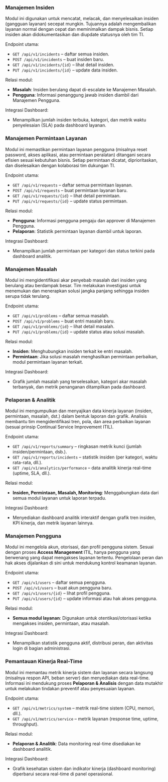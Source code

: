 ### Manajemen Insiden

Modul ini digunakan untuk mencatat, melacak, dan menyelesaikan insiden (gangguan layanan) secepat mungkin. Tujuannya adalah mengembalikan layanan normal dengan cepat dan meminimalkan dampak bisnis. Setiap insiden akan didokumentasikan dan diupdate statusnya oleh tim TI.

Endpoint utama:

* `GET /api/v1/incidents` – daftar semua insiden.
* `POST /api/v1/incidents` – buat insiden baru.
* `GET /api/v1/incidents/{id}` – lihat detail insiden.
* `PUT /api/v1/incidents/{id}` – update data insiden.

Relasi modul:

* **Masalah**: Insiden berulang dapat di-escalate ke Manajemen Masalah.
* **Pengguna**: Informasi penanggung jawab insiden diambil dari Manajemen Pengguna.

Integrasi Dashboard:

* Menampilkan jumlah insiden terbuka, kategori, dan metrik waktu penyelesaian (SLA) pada dashboard layanan.

### Manajemen Permintaan Layanan

Modul ini memastikan permintaan layanan pengguna (misalnya reset password, akses aplikasi, atau permintaan peralatan) ditangani secara efisien sesuai kebutuhan bisnis. Setiap permintaan dicatat, diprioritaskan, dan diselesaikan dengan kolaborasi tim dukungan TI.

Endpoint utama:

* `GET /api/v1/requests` – daftar semua permintaan layanan.
* `POST /api/v1/requests` – buat permintaan layanan baru.
* `GET /api/v1/requests/{id}` – lihat detail permintaan.
* `PUT /api/v1/requests/{id}` – update status permintaan.

Relasi modul:

* **Pengguna**: Informasi pengguna pengaju dan approver di Manajemen Pengguna.
* **Pelaporan**: Statistik permintaan layanan diambil untuk laporan.

Integrasi Dashboard:

* Menampilkan jumlah permintaan per kategori dan status terkini pada dashboard analitik.

### Manajemen Masalah

Modul ini mengidentifikasi akar penyebab masalah dari insiden yang berulang atau berdampak besar. Tim melakukan investigasi untuk menemukan dan menerapkan solusi jangka panjang sehingga insiden serupa tidak terulang.

Endpoint utama:

* `GET /api/v1/problems` – daftar semua masalah.
* `POST /api/v1/problems` – buat entri masalah baru.
* `GET /api/v1/problems/{id}` – lihat detail masalah.
* `PUT /api/v1/problems/{id}` – update status atau solusi masalah.

Relasi modul:

* **Insiden**: Menghubungkan insiden terkait ke entri masalah.
* **Permintaan**: Jika solusi masalah menghasilkan permintaan perbaikan, modul permintaan layanan terkait.

Integrasi Dashboard:

* Grafik jumlah masalah yang terselesaikan, kategori akar masalah terbanyak, dan metrik penanganan ditampilkan pada dashboard.

### Pelaporan & Analitik

Modul ini mengumpulkan dan menyajikan data kinerja layanan (insiden, permintaan, masalah, dst.) dalam bentuk laporan dan grafik. Analisis membantu tim mengidentifikasi tren, pola, dan area perbaikan layanan (sesuai prinsip Continual Service Improvement ITIL).

Endpoint utama:

* `GET /api/v1/reports/summary` – ringkasan metrik kunci (jumlah insiden/permintaan, dsb.).
* `GET /api/v1/reports/incidents` – statistik insiden (per kategori, waktu rata-rata, dll.).
* `GET /api/v1/analytics/performance` – data analitik kinerja real-time (uptime, SLA, dll.).

Relasi modul:

* **Insiden, Permintaan, Masalah, Monitoring**: Menggabungkan data dari semua modul layanan untuk laporan terpadu.

Integrasi Dashboard:

* Menyediakan dashboard analitik interaktif dengan grafik tren insiden, KPI kinerja, dan metrik layanan lainnya.

### Manajemen Pengguna

Modul ini mengelola akun, otorisasi, dan profil pengguna sistem. Sesuai dengan proses **Access Management** ITIL, hanya pengguna yang berwenang yang dapat mengakses layanan tertentu. Pengelolaan peran dan hak akses dijalankan di sini untuk mendukung kontrol keamanan layanan.

Endpoint utama:

* `GET /api/v1/users` – daftar semua pengguna.
* `POST /api/v1/users` – buat akun pengguna baru.
* `GET /api/v1/users/{id}` – lihat profil pengguna.
* `PUT /api/v1/users/{id}` – update informasi atau hak akses pengguna.

Relasi modul:

* **Semua modul layanan**: Digunakan untuk otentikasi/otorisasi ketika mengakses insiden, permintaan, atau masalah.

Integrasi Dashboard:

* Menampilkan statistik pengguna aktif, distribusi peran, dan aktivitas login di bagian administrasi.

### Pemantauan Kinerja Real-Time

Modul ini memantau metrik kinerja sistem dan layanan secara langsung (misalnya respon API, beban server) dan menyediakan data real-time. Informasi ini mendukung proses **Pelaporan & Analisis** dengan data mutakhir untuk melakukan tindakan preventif atau penyesuaian layanan.

Endpoint utama:

* `GET /api/v1/metrics/system` – metrik real-time sistem (CPU, memori, dll.).
* `GET /api/v1/metrics/service` – metrik layanan (response time, uptime, throughput).

Relasi modul:

* **Pelaporan & Analitik**: Data monitoring real-time disediakan ke dashboard analitik.

Integrasi Dashboard:

* Grafik kesehatan sistem dan indikator kinerja (dashboard monitoring) diperbarui secara real-time di panel operasional.
